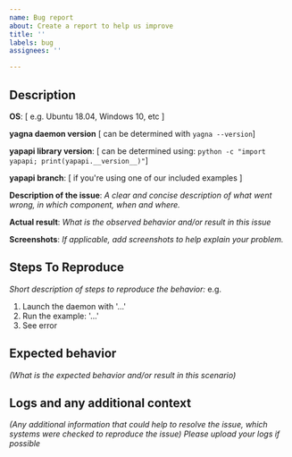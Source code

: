 ```yaml
---
name: Bug report
about: Create a report to help us improve
title: ''
labels: bug
assignees: ''

---
```


## Description
**OS**:
[ e.g. Ubuntu 18.04, Windows 10, etc ]

**yagna daemon version**
[ can be determined with `yagna --version`]

**yapapi library version**:
[ can be determined using: `python -c "import yapapi; print(yapapi.__version__)"`]

**yapapi branch**:
[ if you're using one of our included examples ]

**Description of the issue**:
_A clear and concise description of what went wrong, in which component, when and where._

**Actual result**:
_What is the observed behavior and/or result in this issue_

**Screenshots**:
_If applicable, add screenshots to help explain your problem._

## Steps To Reproduce
_Short description of steps to reproduce the behavior:_
e.g.
1. Launch the daemon with '...'
2. Run the example: '...'
3. See error

## Expected behavior
_(What is the expected behavior and/or result in this scenario)_

## Logs and any additional context
_(Any additional information that could help to resolve the issue, which systems were checked to reproduce the issue)_
_Please upload your logs if possible_
